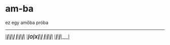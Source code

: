 # am-ba
ez egy amőba próba
 ___ ___ ___ ___ ___
|___|___|___|___|___|
|___|___|___|___|___|
|___|_O_|_X_|___|___|
|___|___|___|___|___|
|___|___|___|___|___|